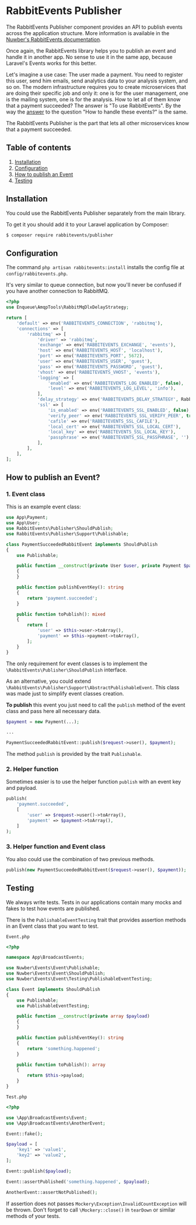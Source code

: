 # RabbitEvents Publisher
The RabbitEvents Publisher component provides an API to publish events across the application structure. More information is available in the [Nuwber's RabbitEvents documentation](https://github.com/nuwber/rabbitevents).

Once again, the RabbitEvents library helps you to publish an event and handle it in another app. No sense to use it in the same app, because  Laravel's Events works for this better.

Let's imagine a use case: The user made a payment. You need to register this user, send him emails, send analytics data to your analysis system, and so on. The modern infrastructure requires you to create microservices that are doing their specific job and only it: one is for the user management, one is the mailing system, one is for the analysis. How to let all of them know that a payment succeeded? The answer is "To use RabbitEvents". By the way the [answer](https://github.com/rabbitevents/listener) to the question "How to handle these events?" is the same.

The RabbitEvents Publisher is the part that lets all other microservices know that a payment succeeded. 

## Table of contents
1. [Installation](#installation)
2. [Configuration](#configuration)
3. [How to publish an Event](#howto_publish)
4. [Testing](#testing)

## Installation<a name="installation"></a>

You could use the RabbitEvents Publisher separately from the main library. 

To get it you should add it to your Laravel application by Composer:

```bash
$ composer require rabbitevents/publisher
```

## Configuration <a name="configuration"></a>
The command `php artisan rabbitevents:install` installs the config file at `config/rabbitevents.php`.

It's very similar to queue connection, but now you'll never be confused if you have another connection to RabbitMQ.

```php
<?php
use Enqueue\AmqpTools\RabbitMqDlxDelayStrategy;

return [
    'default' => env('RABBITEVENTS_CONNECTION', 'rabbitmq'),
    'connections' => [
        'rabbitmq' => [
            'driver' => 'rabbitmq',
            'exchange' => env('RABBITEVENTS_EXCHANGE', 'events'),
            'host' => env('RABBITEVENTS_HOST', 'localhost'),
            'port' => env('RABBITEVENTS_PORT', 5672),
            'user' => env('RABBITEVENTS_USER', 'guest'),
            'pass' => env('RABBITEVENTS_PASSWORD', 'guest'),
            'vhost' => env('RABBITEVENTS_VHOST', 'events'),
            'logging' => [
                'enabled' => env('RABBITEVENTS_LOG_ENABLED', false),
                'level' => env('RABBITEVENTS_LOG_LEVEL', 'info'),
            ],
            'delay_strategy' => env('RABBITEVENTS_DELAY_STRATEGY', RabbitMqDlxDelayStrategy::class),
            'ssl' => [
                'is_enabled' => env('RABBITEVENTS_SSL_ENABLED', false),
                'verify_peer' => env('RABBITEVENTS_SSL_VERIFY_PEER', true),
                'cafile' => env('RABBITEVENTS_SSL_CAFILE'),
                'local_cert' => env('RABBITEVENTS_SSL_LOCAL_CERT'),
                'local_key' => env('RABBITEVENTS_SSL_LOCAL_KEY'),
                'passphrase' => env('RABBITEVENTS_SSL_PASSPHRASE', ''),
            ],
        ],
    ],
];
```

## How to publish an Event?<a name="howto_publish"></a>

### 1. Event class
This is an example event class:

```php
use App\Payment;
use App\User;
use RabbitEvents\Publisher\ShouldPublish;
use RabbitEvents\Publisher\Support\Publishable;

class PaymentSucceededRabbitEvent implements ShouldPublish
{
    use Publishable;

    public function __construct(private User $user, private Payment $payment)
    {
    }

    public function publishEventKey(): string
    {
        return 'payment.succeeded';
    }

    public function toPublish(): mixed
    {
        return [
            'user' => $this->user->toArray(),
            'payment' => $this->payment->toArray(),
        ];
    }
}
```
The only requirement for event classes is to implement the `\RabbitEvents\Publisher\ShouldPublish` interface.

As an alternative, you could extend `\RabbitEvents\Publisher\Support\AbstractPublishableEvent`. This class was made just to simplify event classes creation.

**To publish** this event you just need to call the `publish` method of the event class and pass here all necessary data.

```php
$payment = new Payment(...);

...

PaymentSucceededRabbitEvent::publish($request->user(), $payment);
```

The method `publish` is provided by the trait `Publishable`.

### 2. Helper function

Sometimes easier is to use the helper function `publish` with an event key and payload.

```php
publish(
	'payment.succeeded', 
	[
	    'user' => $request->user()->toArray(),
	    'payment' => $payment->toArray(),
	]
);
```

### 3. Helper function and Event class

You also could use the combination of two previous methods.

```php
publish(new PaymentSucceededRabbitEvent($request->user(), $payment));
```

## Testing <a name="testing"></a>

We always write tests. Tests in our applications contain many mocks and fakes to test how events are published.

There is the `PublishableEventTesting` trait that provides assertion methods in an Event class that you want to test.

`Event.php`

```php
<?php

namespace App\BroadcastEvents;

use Nuwber\Events\Event\Publishable;
use Nuwber\Events\Event\ShouldPublish;
use Nuwber\Events\Event\Testing\PublishableEventTesting;

class Event implements ShouldPublish
{
    use Publishable;
    use PublishableEventTesting;

    public function __construct(private array $payload) 
    {
    }

    public function publishEventKey(): string
    {
        return 'something.happened';
    }

    public function toPublish(): array
    {
        return $this->payload;
    }
}
```

`Test.php`

```php
<?php

use \App\BroadcastEvents\Event;
use \App\BroadcastEvents\AnotherEvent;

Event::fake();

$payload = [
    'key1' => 'value1',
    'key2' => 'value2',
];

Event::publish($payload);

Event::assertPublished('something.happened', $payload);

AnotherEvent::assertNotPublished();
```

If assertion does not passes `Mockery\Exception\InvalidCountException` will be thrown.
Don't forget to call `\Mockery::close()` in `tearDown` or similar methods of your tests.